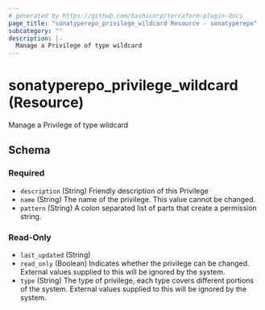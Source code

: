 ```yaml
---
# generated by https://github.com/hashicorp/terraform-plugin-docs
page_title: "sonatyperepo_privilege_wildcard Resource - sonatyperepo"
subcategory: ""
description: |-
  Manage a Privilege of type wildcard
---
```


# sonatyperepo_privilege_wildcard (Resource)

Manage a Privilege of type wildcard



<!-- schema generated by tfplugindocs -->
## Schema

### Required

- `description` (String) Friendly description of this Privilege
- `name` (String) The name of the privilege. This value cannot be changed.
- `pattern` (String) A colon separated list of parts that create a permission string.

### Read-Only

- `last_updated` (String)
- `read_only` (Boolean) Indicates whether the privilege can be changed. External values supplied to this will be ignored by the system.
- `type` (String) The type of privilege, each type covers different portions of the system. External values supplied to this will be ignored by the system.
